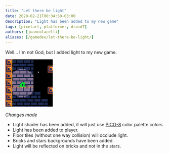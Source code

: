 ```yaml
---
title: "Let there be light"
date: 2020-02-21T00:34:50-03:00
description: "Light has been added to my new game"
tags: [pixelart, platformer, droid7]
authors: [juancolacelli]
aliases: [/gamedev/let-there-be-light/]
---
```


Well... I'm not God, but I added light to my new game.

![Game screenshot](thumbnail.png)

*Changes made*
- Light shader has been added, it will just use [PICO-8](https://lospec.com/palette-list/pico-8) color palette colors.
- Light has been added to player.
- Floor tiles (without one way collision) will occlude light.
- Bricks and stars backgrounds have been added.
- Light will be reflected on bricks and not in the stars.
